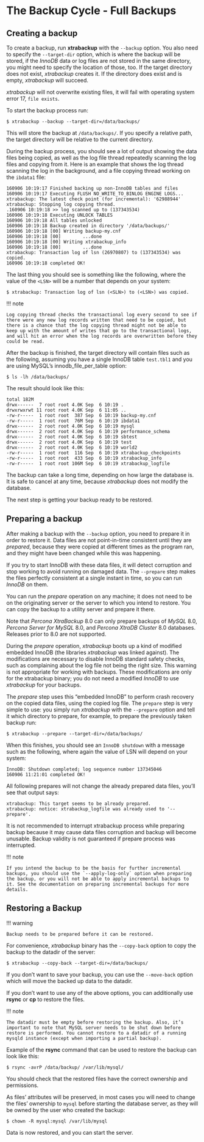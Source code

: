 # The Backup Cycle - Full Backups

## Creating a backup

To create a backup, run **xtrabackup** with the `--backup`
option. You also need to specify the `--target-dir` option, which is where
the backup will be stored, if the *InnoDB* data or log files are not stored
in
the same directory, you might need to specify the location of those, too.
If the
target directory does not exist, *xtrabackup* creates it. If the directory
does
exist and is empty, *xtrabackup* will succeed.

*xtrabackup* will not overwrite existing files, it will fail with operating
system error 17, `file exists`.

To start the backup process run:

```shell
$ xtrabackup --backup --target-dir=/data/backups/
```

This will store the backup at `/data/backups/`. If you specify a
relative path, the target directory will be relative to the current
directory.

During the backup process, you should see a lot of output showing the data
files being copied, as well as the log file thread repeatedly scanning the
log
files and copying from it. Here is an example that shows the log thread
scanning the log in the background, and a file copying thread working on
the `ibdata1` file:

```text
160906 10:19:17 Finished backing up non-InnoDB tables and files
160906 10:19:17 Executing FLUSH NO_WRITE_TO_BINLOG ENGINE LOGS...
xtrabackup: The latest check point (for incremental): '62988944'
xtrabackup: Stopping log copying thread.
.160906 10:19:18 >> log scanned up to (137343534)
160906 10:19:18 Executing UNLOCK TABLES
160906 10:19:18 All tables unlocked
160906 10:19:18 Backup created in directory '/data/backups/'
160906 10:19:18 [00] Writing backup-my.cnf
160906 10:19:18 [00]        ...done
160906 10:19:18 [00] Writing xtrabackup_info
160906 10:19:18 [00]        ...done
xtrabackup: Transaction log of lsn (26970807) to (137343534) was copied.
160906 10:19:18 completed OK!
```

The last thing you should see is something like the following, where the
value
of the `<LSN>` will be a number that depends on your system:

```shell
$ xtrabackup: Transaction log of lsn (<SLN>) to (<LSN>) was copied.
```

!!! note
   
    Log copying thread checks the transactional log every second to see if there were any new log records written that need to be copied, but there is a chance that the log copying thread might not be able to keep up with the amount of writes that go to the transactional logs, and will hit an error when the log records are overwritten before they could be read.

After the backup is finished, the target directory will contain files such
as
the following, assuming you have a single InnoDB table `test.tbl1` and you
are using MySQL’s innodb_file_per_table option:

```shell
$ ls -lh /data/backups/
```

The result should look like this:

```text
total 182M
drwx------  7 root root 4.0K Sep  6 10:19 .
drwxrwxrwt 11 root root 4.0K Sep  6 11:05 ..
-rw-r-----  1 root root  387 Sep  6 10:19 backup-my.cnf
-rw-r-----  1 root root  76M Sep  6 10:19 ibdata1
drwx------  2 root root 4.0K Sep  6 10:19 mysql
drwx------  2 root root 4.0K Sep  6 10:19 performance_schema
drwx------  2 root root 4.0K Sep  6 10:19 sbtest
drwx------  2 root root 4.0K Sep  6 10:19 test
drwx------  2 root root 4.0K Sep  6 10:19 world2
-rw-r-----  1 root root  116 Sep  6 10:19 xtrabackup_checkpoints
-rw-r-----  1 root root  433 Sep  6 10:19 xtrabackup_info
-rw-r-----  1 root root 106M Sep  6 10:19 xtrabackup_logfile
```

The backup can take a long time, depending on how large the database is. It
is
safe to cancel at any time, because *xtrabackup* does not modify the
database.

The next step is getting your backup ready to be restored.

## Preparing a backup

After making a backup with the `--backup` option, you need to
prepare it in order to restore it. Data files are not point-in-time
consistent
until they are *prepared*, because they were copied at different times as
the
program ran, and they might have been changed while this was happening.

If you try to start InnoDB with these data files, it will detect corruption
and
stop working to avoid running on damaged data. The `--prepare` step
makes the files perfectly consistent at a single instant in time, so you
can run
*InnoDB* on them.

You can run the *prepare* operation on any machine; it does not need to be
on the
originating server or the server to which you intend to restore. You can
copy
the backup to a utility server and prepare it there.

Note that *Percona XtraBackup* 8.0 can only prepare backups of *MySQL*
8.0, *Percona Server for MySQL* 8.0, and *Percona XtraDB Cluster* 8.0
databases. Releases prior to 8.0 are not supported.

During the *prepare* operation, *xtrabackup* boots up a kind of modified
embedded InnoDB (the libraries *xtrabackup* was linked against). The
modifications are necessary to disable InnoDB standard safety checks, such
as
complaining about the log file not being the right size. This warning is
not
appropriate for working with backups. These modifications are only for the
xtrabackup binary; you do not need a modified *InnoDB* to use *xtrabackup*
for
your backups.

The *prepare* step uses this “embedded InnoDB” to perform crash recovery on
the
copied data files, using the copied log file. The `prepare` step is very
simple to use: you simply run *xtrabackup* with the `--prepare` option
and tell it which directory to prepare, for example, to prepare the
previously
taken backup run:

```shell
$ xtrabackup --prepare --target-dir=/data/backups/
```

When this finishes, you should see an `InnoDB shutdown` with a message such
as the following, where again the value of LSN will depend on your
system:

```text
InnoDB: Shutdown completed; log sequence number 137345046
160906 11:21:01 completed OK!
```

All following prepares will not change the already prepared data files,
you’ll
see that output says:

```text
xtrabackup: This target seems to be already prepared.
xtrabackup: notice: xtrabackup_logfile was already used to '--prepare'.
```

It is not recommended to interrupt xtrabackup process while preparing
backup
because it may cause data files corruption and backup will become unusable.
Backup validity is not guaranteed if prepare process was interrupted.

!!! note
   
    If you intend the backup to be the basis for further incremental backups, you should use the `--apply-log-only` option when preparing the backup, or you will not be able to apply incremental backups to it. See the documentation on preparing incremental backups for more details.

## Restoring a Backup

!!! warning
   
    Backup needs to be prepared before it can be restored.

For convenience, *xtrabackup* binary has the `--copy-back`
option to copy the backup to the datadir of the server:

```shell
$ xtrabackup --copy-back --target-dir=/data/backups/
```

If you don’t want to save your backup, you can use the
`--move-back` option which will move the backed up data to
the datadir.

If you don’t want to use any of the above options, you can additionally use
**rsync** or **cp** to restore the files.

!!! note
   
    The datadir must be empty before restoring the backup. Also, it’s important to note that MySQL server needs to be shut down before restore is performed. You cannot restore to a datadir of a running mysqld instance (except when importing a partial backup).

Example of the **rsync** command that can be used to restore the backup
can look like this:

```shell
$ rsync -avrP /data/backup/ /var/lib/mysql/
```

You should check that the restored files have the correct ownership and
permissions.

As files’ attributes will be preserved, in most cases you will need to
change
the files’ ownership to `mysql` before starting the database server, as
they
will be owned by the user who created the backup:

```shell
$ chown -R mysql:mysql /var/lib/mysql
```

Data is now restored, and you can start the server.
